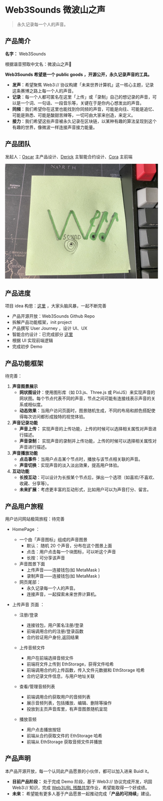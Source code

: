 # Web3Sounds 微波山之声

> 永久记录每一个人的声音。

## 产品简介

**名字：** Web3Sounds

根据谐音预取中文名：微波山之声🤔

**Web3Sounds 希望是一个 public goods ，开源公开，永久记录声音的工具。**

- **发声**：希望聚焦 Web3:// 协议构建「未来世界计算机」这一核心主题，记录这条赛博之路上每一个人的声音。
- **记录**：每一个人都可匿名在这里「上传」或「录制」自己的想记录的声音，可以是一个词、一句话、一段音乐等，关键在于是你内心想发出的声音。
- **同频**：我们希望你在这里也能找到你同频的声音，可能是向往、可能是追忆、可能是熟悉、可能是酸甜苦辣等，一切可由大家来创造，来定义。
- **接力**：我们希望这些声音被永久记录在区块链，以某种有趣的算法呈现到这个有趣的世界，像微波一样连接声音接力能量。

## 产品团队

发起人：[Oscar](https://github.com/luffythink) 主产品设计、[Derick](https://github.com/DerickIT) 主智能合约设计、[Cora](https://github.com/CHENFANGC) 主前端



![web3sounds](img/web3sounds.jpeg)

## 产品进度

项目 idea 构思：[这里](https://github.com/IntensiveCoLearning/Web3-URL/discussions/153) ，大家头脑风暴，一起不断完善

- 产品开源开放：Web3Sounds Github Repo 
- 拆解产品功能框架，init project
- 产品撰写 User Journey ，设计 UI、UX
- 智能合约设计：已完成部分 [这里](https://candied-ocean-12a.notion.site/web3-audio-app-220f6e41181f4d5ea94a8dafb8ac2dab)
- 根据 UI 实现前端逻辑
- 完成初步 Demo

## 产品功能框架

待完善：

1. **声音图景展示**
   - **网状图设计**：使用图形库（如 D3.js、Three.js 或 PixiJS）来实现声音的网状图。每个节点代表不同的声音，节点之间可能有连接线表示声音的关系或相似度。
   - **动态效果**：当用户访问页面时，图景随机生成，不同的布局和颜色搭配使得每次访问都形成独特的视觉体验。
2. **声音记录功能**
   - **声音上传：** 实现声音的上传功能，上传的时候可以选择相关属性对声音进行描述。
   - **声音录制：** 实现声音的录制并上传功能，上传的时候可以选择相关属性对声音进行描述。
3. **声音播放功能**
   - **点击事件**：当用户点击某个节点时，播放与该节点相关联的声音。
   - **声音切换**：实现声音的淡入淡出效果，提高用户体验。
4. **互动功能**
   - **长按互动**：可以设计为长按某个节点后，弹出一个选项（如喜欢/不喜欢、收藏、分享等）。
   - **未来扩展**：考虑更丰富的互动形式，比如用户可以为声音打分、留言。

## 产品用户旅程

用户访问网站极简旅程：待完善
- HomePage ：
  - 一个由「声音图标」组成的声音图景
    - 默认： 随机 20 个声音，分布在这个图景上面
    - 点击：用户点击每一个块图标，可以听这个声音
    - 长按：可分享该声音
  - 声音图景下面
    - 上传声音——连接钱包(如 MetaMask )
    - 录制声音——连接钱包(如 MetaMask )
  - 网页尾部：
    - 永久记录每一个人的声音。
    - 连接声音，一起探索未来世界计算机。

- 上传声音 页面 ：
  - 注册/登录
    - 连接钱包，用户匿名注册/登录
    - 前端调用合约的注册/登录函数
    - 合约验证用户身份,返回结果

  - 上传音频文件
    - 用户在前端选择音频文件
    - 前端将文件上传到 EthStorage，获得文件哈希
    - 前端调用合约的上传函数，传入文件元数据和 EthStorage 哈希
    - 合约记录文件信息，与用户地址关联

  - 查看/管理音频列表
    - 前端调用合约获取用户的音频列表
    - 展示音频列表，包括播放、编辑、删除等操作
    - 投放到主页声音库里，有声音图景随机呈现

  - 播放音频
    - 用户点击播放按钮
    - 前端从合约获取文件的 EthStorage 哈希
    - 前端从 EthStorage 获取音频文件并播放

## 产品声明

本产品开源开放，每一个认同此产品愿景的小伙伴，都可以加入进来 Buidl it。

- **目前产品阶段：** 处于完成 Demo 阶段，基于 Web3:// 协议完成开发，巩固 Web3:// 知识，完成 [Web3URL 残酷共学](https://github.com/IntensiveCoLearning/Web3-URL)作业，希望能取得一个好成绩。
- **未来：** 希望能有更多人基于产品愿景一起推动完成「**产品的可持续**」建设。
